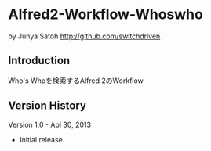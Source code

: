 Alfred2-Workflow-Whoswho
==========

by Junya Satoh
<http://github.com/switchdriven>

Introduction
------------

Who's Whoを検索するAlfred 2のWorkflow

Version History
---------------
Version 1.0 - Apl 30, 2013

* Initial release.

